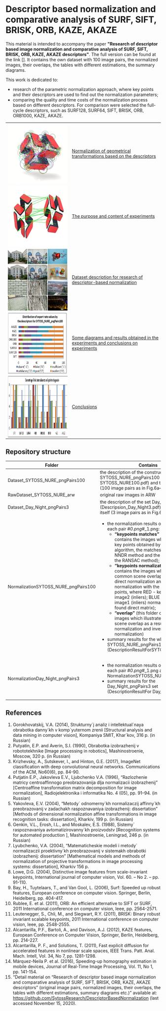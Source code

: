 <h1>Descriptor based normalization and comparative analysis of SURF, SIFT, BRISK, ORB, KAZE, AKAZE</h1>

This material is intended to accompany the paper **"Research of descriptor based image normalization and comparative analysis of SURF, SIFT, BRISK, ORB, KAZE, AKAZE descriptors"**. The full version can be found at the link [].
It contains the own dataset with 100 image pairs, the normalized images, their overlaps, the tables with different estimations, the summary diagrams.

This work is dedicated to:
* research of the parametric normalization approach, where key points and their descriptors are used to find out the normalization parameters;
* comparing the quality and time costs of the normalization process based on different descriptors. For comparison were selected the full-cycle descriptors, such as SURF128, SURF64, SIFT, BRISK, ORB, ORB1000, KAZE, AKAZE.

<table align="center">
  <tr>
    <td align="center"><img src="/doc/images/normalization_keypoints.jpg" width="200" align="center"></td>
    <td align="left"><a href="https://github.com/SytossResearch/DescriptorBasedNormalization/blob/master/doc/Normalization%20of%20geometrical%20transformations%20based%20on%20the%20descriptors.md#normalization-of-geometrical-transformations-based-on-the-descriptors">Normalization of geometrical transformations based on the descriptors</a></td>
  </tr>
  <tr></tr>
  <tr>
    <td align="center"><img src="/doc/images/normalization_matches.jpg" height="200"  align="center"></td>
    <td align="left"><a href="https://github.com/SytossResearch/DescriptorBasedNormalization/blob/master/doc/The%20purpose%20and%20content%20of%20experiments.md#the-purpose-and-content-of-experiments">The purpose and content of experiments</a></td>
  </tr>
  <tr></tr>
  <tr>
    <td align="center"><img src="/doc/images/dataset.png" height="200"  align="center"></td>
    <td align="left"><a href="https://github.com/SytossResearch/DescriptorBasedNormalization/blob/master/doc/Dataset%20description%20for%20research%20of%20descriptor-based%20normalization.md#dataset-description-for-research-of-descriptor-based-normalization">Dataset description for research of descriptor-based normalization</a></td>
  </tr>
  <tr></tr>
  <tr>
    <td align="center"><img src="/doc/images/expert_rates_diagram.png" height="200"  align="center"></td>
    <td align="left"><a href="https://github.com/SytossResearch/DescriptorBasedNormalization/blob/master/doc/Some%20diagrams%20and%20results%20obtained%20in%20the%20experiments%20and%20conclusions%20on%20experiments.md#some-diagrams-and-results-obtained-in-the-experiments-and-conclusions-on-experiments">Some diagrams and results obtained in the experiments and conclusions on experiments</a></td>
  </tr>
  <tr></tr>
  <tr>
    <td align="center"><img src="/doc/images/conclutions.png" height="200"  align="center"></td>
    <td align="left"><a href="https://github.com/SytossResearch/DescriptorBasedNormalization/blob/master/doc/Conclusions.md#conclusions">Conclusions</a></td>
  </tr>
</table>

<h2>Repository structure</h2>

|Folder | Contains|
--- | --- 
| Dataset_SYTOSS_NURE_pngPairs100     | the description of the constructed dataset SYTOSS_NURE_pngPairs100 (Description SYTOSS_NURE100.pdf) and the dataset itself (100 image pairs as in Fig.6a–e)    
| RawDataset_SYTOSS_NURE_arw     | original raw images in ARW  
| Dataset_Day_Night_pngPairs3  | the description of the set Day_Night_pngPairs3 (Descripsion_Day_Night3.pdf) and this set itself (3 image pairs as in Fig.6f)     
| NormalizationSYTOSS_NURE_pngPairs100 | <ul> <li> the normalization results on each step for each pair  #_0.png_#_1.png:  <ul><li>**“keypoints matches”** (this folder contains the images which illustrate the key points obtained by each descriptor algorithm, the matches found with the NNDR method and the inliers found with the RANSAC method);</li> <li>**“keypoints normalization”** (this folder contains the images which illustrate the common scene overlap as a result of direct normalization and inverse normalization with the displayed key points, where RED -  key points of image2 (inliers); BLUE - key points of image1 (inliers) normalized with the found direct matrix);</li> <li>**“overlap”** (this folder contains the images which illustrate the common scene overlap as a result of direct normalization and inverse normalization)</li> </li> </ul> <li> summary results for the whole dataset  SYTOSS_NURE_pngPairs100  and all sets (DescriptionResultForSYTOSS_NURE.pdf)</li> </ul>
| NormalizationDay_Night_pngPairs3 |  <ul><li>the normalization results on each step for each pair  #_0.png_#_1.png as for NormalizationSYTOSS_NURE_pngPairs100;</li> <li>summary results for the Day_Night_pngPairs3 set  (DescriptionResultFor Day_Night.pdf)</li></ul>

<h2>References</h2>

1.	Gorokhovatskij, V.A. (2014), Strukturny\`j analiz i intellektual\`naya obrabotka danny\`kh v komp\`yuternom zrenii [Structural analysis and data mining in computer vision], Kompaniya SMIT, Khar\`kov, 316 p. (in Russian)
2.	Putyatin, E.P. and Averin, S.I. (1990), Obrabotka izobrazhenij v robototekhnike [Image processing in robotics], Mashinostroenie, Moscow, 320 p. (in Russian)
3.	Krizhevsky, A., Sutskever, I., and Hinton, G.E. (2017), ImageNet classification with deep convolutional neural networks. Communications of the ACM, No60(6), pp. 84-90. 
4.	Putjatin E.P., Jakovleva E.V., Ljubchenko V.A. (1996), “Razlozhenie matricy centroaffinnogo preobrazovanija dlja normalizacii izobrazhenij” [Centroaffine transformation matrix decomposition for image normalization], Radiojelektronika i informatika No. 4 (05), pp. 91–94. (in Russian)
5.	Yakovleva, E.V. (2004), “Metody\` odnomerny\`kh normalizaczij affinny\`kh preobrazovanij v zadachakh raspoznavaniya izobrazhenij: dissertation” [Methods of dimensional normalization affine transformations in image recognition tasks: dissertation], Kharkiv, 199 p. (in Russian)
6.	Genkin, V.L., Erosh, I.L., and Moskalev, E.S. (1988), Sistemy\` raspoznavaniya avtomatizirovanny\`kh proizvodstv [Recognition systems for automated production ], Mashinostroenie, Leningrad, 246 p. (in Russian)
7.	Lyubchenko, V.A. (2004), “Matematicheskie modeli i metody\` normalizaczii proektivny\`kh preobrazovanij v sistemakh obrabotki izobrazhenij: dissertation” [Mathematical models and methods of normalization of projective transformations in image processing systems: dissertation], Kharkiv 156 p.  
8.	Lowe, D.G. (2004), Distinctive image features from scale-invariant keypoints, International journal of computer vision, Vol. 60. – No 2. – pp. 91-110.
9.	Bay, H., Tuytelaars, T., and Van Gool, L. (2006), Surf: Speeded up robust features, European conference on computer vision. Springer, Berlin, Heidelberg, pp. 404-417. 
10.	Rublee, E. et al. (2011), ORB: An efficient alternative to SIFT or SURF, 2011 International conference on computer vision, Ieee, pp. 2564-2571. 
11.	Leutenegger, S., Chli, M., and Siegwart, R.Y. (2011), BRISK: Binary robust invariant scalable keypoints, 2011 International conference on computer vision, Ieee, pp. 2548-2555. 
12.	Alcantarilla, P.F., Bartoli, A., and Davison, A.J. (2012), KAZE features, European Conference on Computer Vision, Springer, Berlin, Heidelberg, pp. 214-227. 
13.	Alcantarilla, P. F., and Solutions, T. (2011), Fast explicit diffusion for accelerated features in nonlinear scale spaces, IEEE Trans. Patt. Anal. Mach. Intell, Vol. 34, No 7, pp. 1281-1298. 
14.	Márquez-Neila P. et al. (2016), Speeding-up homography estimation in mobile devices, Journal of Real-Time Image Processing, Vol. 11, No 1, pp. 141-154.
15.	“Detail material on “Research of descriptor based image normalization and comparative analysis of SURF, SIFT, BRISK, ORB, KAZE, AKAZE descriptors” (original image pairs, normalized images, their overlaps, the tables with different estimations, summary diagrams etc.)” available at: https://github.com/SytossResearch/DescriptorBasedNormalization (last accessed November 15, 2020).
